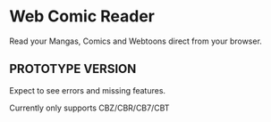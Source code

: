 # Web Comic Reader
Read your Mangas, Comics and Webtoons direct from your browser.

## PROTOTYPE VERSION
Expect to see errors and missing features.

Currently only supports CBZ/CBR/CB7/CBT